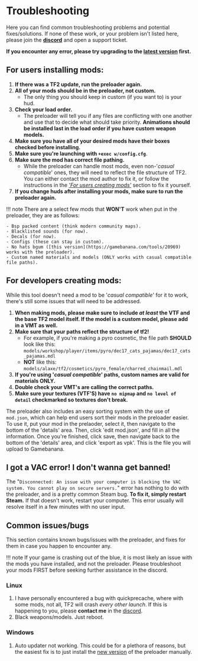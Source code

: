# Troubleshooting
Here you can find common troubleshooting problems and potential fixes/solutions. If none of these work, or your problem isn't listed here, please join the **[discord](https://discord.gg/64sNFhqUaB)** and open a support ticket.

**If you encounter any error, please try upgrading to the [latest version](https://github.com/cueki/casual-pre-loader/releases) first.**

## For users installing mods:

1. **If there was a TF2 update, run the preloader again.**
2. **All of your mods should be in the preloader, not custom.**
    - The only thing you should keep in custom (if you want to) is your hud.
3. **Check your load order.**
    - The preloader will tell you if any files are conflicting with one another and use that to decide what should take priority. **Animations should be installed last in the load order if you have custom weapon models.**
4. **Make sure you have all of your desired mods have their boxes checked before installing.**
5. **Make sure you're launching with `+exec w/config.cfg`**.
6. **Make sure the mod has correct file pathing.**
    - While the preloader can handle most mods, even non-'*casual compatible*' ones, they will need to reflect the file structure of TF2. You can either contact the mod author to fix it, or follow the instructions in the [*'For users creating mods'*](#for-developers-creating-mods) section to fix it yourself.
7. **If you change huds after installing your mods, make sure to run the preloader again.**

!!! note
    There are a select few mods that **WON'T** work when put in the preloader, they are as follows:

    - Bsp packed content (think modern community maps).
    - Blacklisted sounds (for now).
    - Decals (for now).
    - Configs (these can stay in custom).
    - No hats bgum ([this version](https://gamebanana.com/tools/20969) works with the preloader).
    - Custom named materials and models (ONLY works with casual compatible file paths).

## For developers creating mods:
While this tool doesn't need a mod to be '*casual compatible*' for it to work, there's still some issues that will need to be addressed. <br>

1. **When making mods, please make sure to include *at least* the VTF and the base TF2 model itself. If the model is a custom model, please add in a VMT as well.**
2. **Make sure that your paths reflect the structure of tf2!**
    - For example, if you're making a pyro cosmetic, the file path **SHOULD** look like this: `models/workshop/player/items/pyro/dec17_cats_pajamas/dec17_cats_pajamas.mdl`
    - **NOT** like this: `models/alaxe/tf2/cosmetics/pyro_female/charred_chainmail.mdl`
3. **If you're using '*casual compatible*' paths, custom names are valid for materials ONLY.**
4. **Double check your VMT's are calling the correct paths.**
5. **Make sure your textures (VTF'S) have `no mipmap` and `no level of detail` checkmarked so textures don't break.**

The preloader also includes an easy sorting system with the use of `mod.json`, which can help end users sort their mods in the preloader easier. To use it, put your mod in the prelaoder, select it, then navigate to the bottom of the 'details' area. Then, click 'edit mod.json', and fill in all the information. Once you're finished, click save, then navigate back to the bottom of the 'details' area, and click 'export as vpk'. This is the file you will upload to Gamebanana.

## I got a VAC error! I don't wanna get banned!
The "`Disconnected: An issue with your computer is blocking the VAC system. You cannot play on secure servers.`" error has nothing to do with the preloader, and is a pretty common Steam bug. **To fix it, simply restart Steam.** If that doesn't work, restart your computer. This error usually will resolve itself in a few minutes with no user input.

## Common issues/bugs
This section contains known bugs/issues with the preloader, and fixes for them in case you happen to encounter any.

!!! note
    If your game is crashing out of the blue, it is most likely an issue with the mods you have installed, and not the preloader. Please troubleshoot your mods FIRST before seeking further assistance in the discord.

### Linux
1. I have personally encountered a bug with quickprecache, where with some mods, not all, TF2 will crash *every other launch*. If this is happening to you, please **contact me** in the [discord](https://discord.gg/64sNFhqUaB).
2. Black weapons/models. Just reboot.

### Windows
1. Auto updater not working. This could be for a plethora of reasons, but the easiest fix is to just install the [new version](https://github.com/cueki/casual-pre-loader/releases) of the preloader manually.
